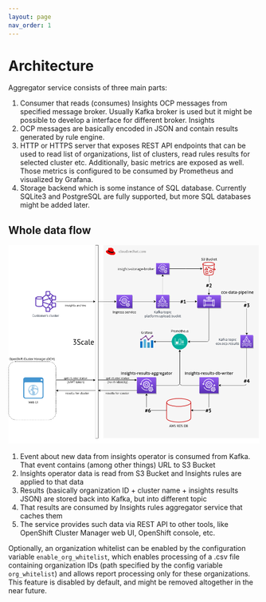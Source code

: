 ```yaml
---
layout: page
nav_order: 1
---
```

# Architecture

Aggregator service consists of three main parts:

1. Consumer that reads (consumes) Insights OCP messages from specified message broker. Usually Kafka
broker is used but it might be possible to develop a interface for different broker. Insights
2. OCP messages are basically encoded in JSON and contain results generated by rule engine.
3. HTTP or HTTPS server that exposes REST API endpoints that can be used to read list of
organizations, list of clusters, read rules results for selected cluster etc. Additionally,
basic metrics are exposed as well. Those metrics is configured to be consumed by Prometheus and
visualized by Grafana.
4. Storage backend which is some instance of SQL database. Currently SQLite3 and PostgreSQL are
fully supported, but more SQL databases might be added later.

## Whole data flow

![data_flow](assets/customer-facing-services-architecture.png)

1. Event about new data from insights operator is consumed from Kafka. That event contains (among
other things) URL to S3 Bucket
2. Insights operator data is read from S3 Bucket and Insights rules are applied to that data
3. Results (basically organization ID + cluster name + insights results JSON) are stored back into
Kafka, but into different topic
4. That results are consumed by Insights rules aggregator service that caches them
5. The service provides such data via REST API to other tools, like OpenShift Cluster Manager web
UI, OpenShift console, etc.

Optionally, an organization whitelist can be enabled by the configuration variable
`enable_org_whitelist`, which enables processing of a .csv file containing organization IDs (path
specified by the config variable `org_whitelist`) and allows report processing only for these
organizations. This feature is disabled by default, and might be removed altogether in the near
future.
